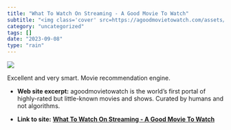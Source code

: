 ```yaml
---
title: "What To Watch On Streaming - A Good Movie To Watch"
subtitle: "<img class='cover' src=https://agoodmovietowatch.com/assets/agmtw_logo.png>"
category: "uncategorized"
tags: []
date: "2023-09-08"
type: "rain"
---
```

<img class="cover" src=https://agoodmovietowatch.com/assets/agmtw_logo.png>

Excellent and very smart. Movie recommendation engine.

* **Web site excerpt:** agoodmovietowatch is the world’s first portal of highly-rated but little-known movies and shows. Curated by humans and not algorithms.

* **Link to site:** **[What To Watch On Streaming - A Good Movie To Watch](https://agoodmovietowatch.com)**